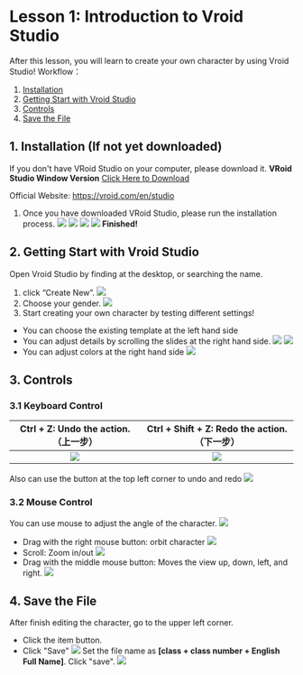 # Lesson 1: Introduction to Vroid Studio
After this lesson, you will learn to create your own character by using Vroid Studio!
Workflow：
1. [Installation](#1)
2. [Getting Start with Vroid Studio](#2)
3. [Controls](#3)
4. [Save the File](#4)
<a id="1"></a>

## 1. Installation (If not yet downloaded)
If you don't have VRoid Studio on your computer, please download it.
**VRoid Studio Window Version** [Click Here to Download](https://download.vroid.com/dist/WVfRBEhAJJ/VRoidStudio-v1.23.2-win.exe)

Official Website: https://vroid.com/en/studio
1. Once you have downloaded VRoid Studio, please run the installation process.
![](\Lesson1\lessonone2.png)
![](\Lesson1\lessonone3.png)
![](\Lesson1\lessonone4.png)
![](\Lesson1\lessonone5.png)
**Finished!**
<a id="2"></a>

## 2. Getting Start with Vroid Studio
Open Vroid Studio by finding at the desktop, or searching the name.
1. click “Create New”.
![](\Lesson1\lessonone6.png)
2.	Choose your gender.
![](\Lesson1\lessonone7.png)
3.	Start creating your own character by testing different settings!
- You can choose the existing template at the left hand side
- You can adjust details by scrolling the slides at the right hand side.
![](\Lesson1\lessonone8.png)
![](\Lesson1\lessonone18.gif)
- You can adjust colors at the right hand side
![](\Lesson1\lessonone19.gif)
<a id="3"></a>

## 3. Controls
### 3.1 Keyboard Control
| Ctrl + Z: Undo the action. （上一步）| Ctrl + Shift + Z: Redo the action. （下一步）|
|     :-------------:        |            :-------------:            |
|  ![](\Lesson1\lessonone9.png)    |  ![](\Lesson1\lessonone10.png) |

Also can use the button at the top left corner to undo and redo
![](\Lesson1\lessonone11.png)  
### 3.2 Mouse Control
You can use mouse to adjust the angle of the character.
![](\Lesson1\lessonone12.png)
- Drag with the right mouse button: orbit character
![](\Lesson1\lessonone13.png)
- Scroll: Zoom in/out
![](\Lesson1\lessonone14.png)
- Drag with the middle mouse button: Moves the view up, down, left, and right.
![](\Lesson1\lessonone15.png)
<a id="4"></a>

## 4. Save the File
After finish editing the character, go to the upper left corner. 
- Click the item button. 
- Click "Save"
![](\Lesson1\lessonone16.png)
Set the file name as **[class + class number + English Full Name]**. Click "save".
![](\Lesson1\lessonone17.png)